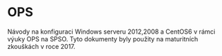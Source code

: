 # OPS
Návody na konfiguraci Windows serveru 2012,2008 a CentOS6 v rámci výuky OPS na SPSO.
Tyto dokumenty byly použity na maturitních zkouškách v roce 2017.
